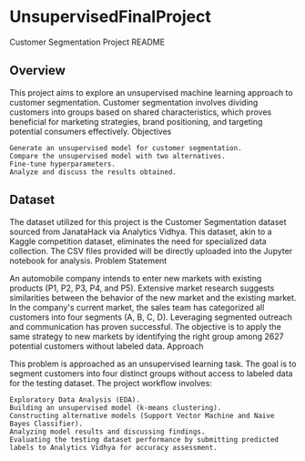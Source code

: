 # UnsupervisedFinalProject

Customer Segmentation Project README
## Overview

This project aims to explore an unsupervised machine learning approach to customer segmentation. Customer segmentation involves dividing customers into groups based on shared characteristics, which proves beneficial for marketing strategies, brand positioning, and targeting potential consumers effectively.
Objectives

    Generate an unsupervised model for customer segmentation.
    Compare the unsupervised model with two alternatives.
    Fine-tune hyperparameters.
    Analyze and discuss the results obtained.

## Dataset

The dataset utilized for this project is the Customer Segmentation dataset sourced from JanataHack via Analytics Vidhya. This dataset, akin to a Kaggle competition dataset, eliminates the need for specialized data collection. The CSV files provided will be directly uploaded into the Jupyter notebook for analysis.
Problem Statement

An automobile company intends to enter new markets with existing products (P1, P2, P3, P4, and P5). Extensive market research suggests similarities between the behavior of the new market and the existing market. In the company's current market, the sales team has categorized all customers into four segments (A, B, C, D). Leveraging segmented outreach and communication has proven successful. The objective is to apply the same strategy to new markets by identifying the right group among 2627 potential customers without labeled data.
Approach

This problem is approached as an unsupervised learning task. The goal is to segment customers into four distinct groups without access to labeled data for the testing dataset. The project workflow involves:

    Exploratory Data Analysis (EDA).
    Building an unsupervised model (k-means clustering).
    Constructing alternative models (Support Vector Machine and Naive Bayes Classifier).
    Analyzing model results and discussing findings.
    Evaluating the testing dataset performance by submitting predicted labels to Analytics Vidhya for accuracy assessment.
